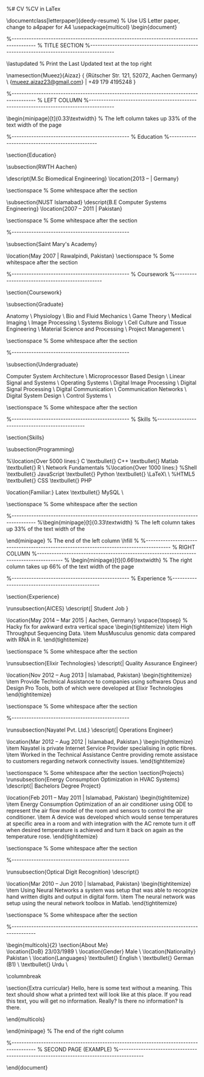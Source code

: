 %# CV
%CV in LaTex

\documentclass[letterpaper]{deedy-resume} % Use US Letter paper, change to a4paper for A4 
\usepackage{multicol}
\begin{document}

%----------------------------------------------------------------------------------------
%	TITLE SECTION
%----------------------------------------------------------------------------------------

\lastupdated % Print the Last Updated text at the top right

\namesection{Mueez}{Aizaz}
{ 
{Rütscher Str. 121, 52072, Aachen Germany} \\
{mueez.aizaz23@gmail.com} | +49 179 4195248
}

%----------------------------------------------------------------------------------------
%	LEFT COLUMN
%----------------------------------------------------------------------------------------

\begin{minipage}[t]{0.33\textwidth} % The left column takes up 33% of the text width of the page

%------------------------------------------------
% Education
%------------------------------------------------

\section{Education} 

\subsection{RWTH Aachen}

\descript{M.Sc Biomedical Engineering}
\location{2013 –  | Germany}

\sectionspace % Some whitespace after the section

\subsection{NUST Islamabad}
\descript{B.E Computer Systems Engineering}
\location{2007 – 2011 | Pakistan}

\sectionspace % Some whitespace after the section

%------------------------------------------------

\subsection{Saint Mary's Academy}

\location{May 2007 | Rawalpindi, Pakistan}
\sectionspace % Some whitespace after the section

%------------------------------------------------
% Coursework
%------------------------------------------------

\section{Coursework}

\subsection{Graduate}

Anatomy \\
Physiology \\
Bio and Fluid Mechanics \\
Game Theory \\
Medical Imaging \\
Image Processing \\
Systems Biology \\
Cell Culture and Tissue Engineering \\
Material Science and Processing \\
Project Management \\

\sectionspace % Some whitespace after the section

%------------------------------------------------

\subsection{Undergraduate}


Computer System Architecture \\
Microprocessor Based Design \\
Linear Signal and Systems \\
Operating Systems \\
Digital Image Processing \\
Digital Signal Processing \\
Digital Communication \\
Communication Networks \\
Digital System Design \\
Control Systems \\

\sectionspace % Some whitespace after the section

%------------------------------------------------
% Skills
%------------------------------------------------

\section{Skills}

\subsection{Programming}

%\location{Over 5000 lines:}
C \textbullet{} C++ \textbullet{} Matlab \textbullet{} R \\ Network Fundamentals
%\location{Over 1000 lines:}
%Shell \textbullet{} JavaScript \textbullet{} Python \textbullet{} \LaTeX\ \\ 
%HTML5 \textbullet{} CSS \textbullet{} PHP 

\location{Familiar:}
Latex \textbullet{} MySQL \\ 


\sectionspace % Some whitespace after the section

%----------------------------------------------------------------------------------------
%\begin{minipage}[t]{0.33\textwidth} % The left column takes up 33% of the text width of the 

\end{minipage} % The end of the left column
\hfill
%
%----------------------------------------------------------------------------------------
%	RIGHT COLUMN
%----------------------------------------------------------------------------------------
%
\begin{minipage}[t]{0.66\textwidth} % The right column takes up 66% of the text width of the page

%------------------------------------------------
% Experience
%------------------------------------------------

\section{Experience}

\runsubsection{AICES}
\descript{| Student Job }

\location{May 2014 – Mar 2015 | Aachen, Germany}
\vspace{\topsep} % Hacky fix for awkward extra vertical space
\begin{tightitemize}
\item High Throughput Sequencing Data.
\item MusMusculus genomic data compared with RNA in R.
\end{tightitemize}

\sectionspace % Some whitespace after the section

\runsubsection{Elixir Technologies}
\descript{| Quality Assurance Engineer}

\location{Nov 2012 – Aug 2013 | Islamabad, Pakistan}
\begin{tightitemize}
\item Provide Technical Assistance to companies using softwares Opus and Design Pro Tools,
both of which were developed at Elixir Technologies
\end{tightitemize}

\sectionspace % Some whitespace after the section

%------------------------------------------------

\runsubsection{Nayatel Pvt. Ltd.}
\descript{| Operations Engineer}

\location{Mar 2012 – Aug 2012 | Islamabad, Pakistan.}
\begin{tightitemize}
\item Nayatel is private Internet Service Provider specialising in optic fibres.
\item Worked in the Technical Assistance Centre providing remote assistace to customers
regarding network connectivity issues.
\end{tightitemize}

\sectionspace % Some whitespace after the section
\section{Projects}
\runsubsection{Energy Consumption Optimization in HVAC Systems}
\descript{| Bachelors Degree Project}

\location{Feb 2011 – May 2011 | Islamabad, Pakistan}
\begin{tightitemize}
\item Energy Consumption Optimization of an air conditioner using ODE to represent the air
flow model of the room and sensors to control the air conditioner.
\item A device was developed which would sense temperatures at specific area in a room and with integration with the AC remote turn it off when desired temperature is achieved and turn it back on again as the temperature rose.
\end{tightitemize}

\sectionspace % Some whitespace after the section

%------------------------------------------------

\runsubsection{Optical Digit Recognition}
\descript{}

\location{Mar 2010 – Jun 2010 | Islamabad, Pakistan}
\begin{tightitemize}
\item Using Neural Networks a system was setup that was able to recognize hand written digits and output in digital form.
\item The neural network was setup using the neural network toolbox in Matlab.
\end{tightitemize}

\sectionspace % Some whitespace after the section

%----------------------------------------------------------------------------------------

\begin{multicols}{2}
\section{About Me}   
\location{DoB}
23/03/1989 \\
\location{Gender}
Male \\
\location{Nationality}
Pakistan \\
\location{Languages}
\textbullet{} English \\
\textbullet{} German  (B1) \\
\textbullet{} Urdu \\

\columnbreak

\section{Extra curricular} 
Hello, here is some text without a meaning.  This text should show what a printed text will look like at this place.
If you read this text, you will get no information.  Really?  Is there no information?  Is there.

\end{multicols}


\end{minipage} % The end of the right column

%----------------------------------------------------------------------------------------
%	SECOND PAGE (EXAMPLE)
%----------------------------------------------------------------------------------------

\end{document}
